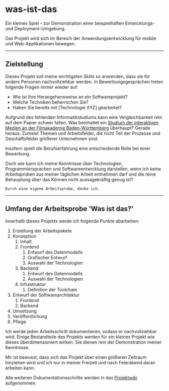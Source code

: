 # was-ist-das

Ein kleines Spiel - zur Demonstration einer beispielhaften Entwicklungs- und Deployment-Umgebung.

Das Projekt wird sich im Bereich der Anwendungsentwicklung für mobile und Web-Applikationen bewegen.
___

## Zielstellung

Dieses Projekt soll meine wichtigsten Skills so anwenden, dass sie für andere Personen nachvollziehbar werden. In Bewerbungsgesprächen treten folgende Fragen immer wieder auf:

* Wie ist Ihre Herangehensweise an ein Softwareprojekt?
* Welche Techniken beherrschen Sie?
* Haben Sie bereits mit [Technologie XYZ] gearbeitet?

Aufgrund des fehlenden Informatikstudiums kann eine Vergleichbarkeit rein auf dem Papier schwer fallen. Was beinhaltet ein [Studium der interaktiven Medien an der Filmakademie Baden-Württemberg](http://interaktive-medien.animationsinstitut.de/) überhaupt? Gerade heraus: Zumeist Themen und Arbeitsfelder, die nicht Teil der Prozesse und Geschäftsfelder größerer Unternehmen sind.

Insofern spielt die Berufserfahrung eine entscheidende Rolle bei einer Bewerbung.

Doch wie kann ich meine Kenntnisse über Technologien, Programmiersprachen und Softwareentwicklung darstellen, wenn ich keine Arbeitsproben aus meiner täglichen Arbeit entnehmen darf und die reine Behauptung über das Können nicht aussagekräftig genug ist?

    Durch eine eigene Arbeitsprobe, denke ich.

___

## Umfang der Arbeitsprobe 'Was ist das?'

Innerhalb dieses Projekts werde ich folgende Punkte abarbeiten:

1. Erstellung der Arbeitspakete
1. Konzeption
    1. Inhalt
    1. Frontend
        1. Entwurf des Datenmodells
        1. Grafischer Entwurf
        1. Auswahl der Technologien
    1. Backend
        1. Entwurf des Datenmodells
        1. Auswahl der Technologien
    1. Infrastruktur
        1. Definition der Toolchain
1. Entwurf der Softwarearchitektur
    1. Frontend
    1. Backend
1. Umsetzung
1. Veröffentlichung
1. Pflege

Ich werde jeden Arbeitsschritt dokumentieren, sodass er nachvollziehbar wird. Einige Bestandteile des Projekts werden für ein kleines Projekt wie dieses überdimensioniert wirken. Sie dienen rein der Demonstration meiner Kenntnisse.

Mir ist bewusst, dass sich das Projekt über einen größeren Zeitraum hinziehen wird und ich nur in meiner Freizeit und nach Feierabend daran arbeiten kann.

Alle weiteren Dokumentationsschritte werden in das [Projektwiki](./was-ist-das/wiki) aufgenommen.
